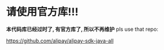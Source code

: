 # 请使用官方库!!!
**本代码库已经过时了, 有官方库了, 所以不再维护**
pls use that repo:

https://github.com/alipay/alipay-sdk-java-all
